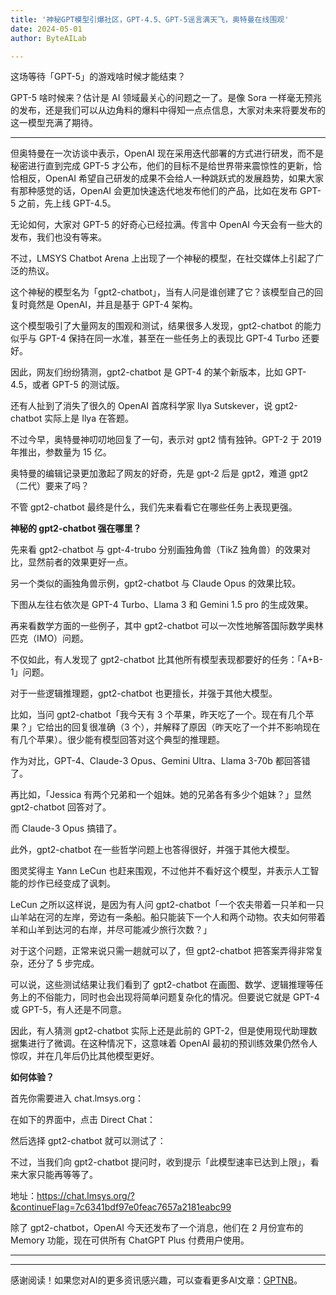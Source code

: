 ```yaml
---
title: '神秘GPT模型引爆社区，GPT-4.5、GPT-5谣言满天飞，奥特曼在线围观'
date: 2024-05-01
author: ByteAILab

---
```


这场等待「GPT-5」的游戏啥时候才能结束？

GPT-5 啥时候来？估计是 AI 领域最关心的问题之一了。是像 Sora 一样毫无预兆的发布，还是我们可以从边角料的爆料中得知一点点信息，大家对未来将要发布的这一模型充满了期待。

---


但奥特曼在一次访谈中表示，OpenAI 现在采用迭代部署的方式进行研发，而不是秘密进行直到完成 GPT-5 才公布，他们的目标不是给世界带来震惊性的更新，恰恰相反，OpenAI 希望自己研发的成果不会给人一种跳跃式的发展趋势，如果大家有那种感觉的话，OpenAI 会更加快速迭代地发布他们的产品，比如在发布 GPT-5 之前，先上线 GPT-4.5。

无论如何，大家对 GPT-5 的好奇心已经拉满。传言中 OpenAI 今天会有一些大的发布，我们也没有等来。

不过，LMSYS Chatbot Arena 上出现了一个神秘的模型，在社交媒体上引起了广泛的热议。

这个神秘的模型名为「gpt2-chatbot」，当有人问是谁创建了它？该模型自己的回复时竟然是 OpenAI，并且是基于 GPT-4 架构。

这个模型吸引了大量网友的围观和测试，结果很多人发现，gpt2-chatbot 的能力似乎与 GPT-4 保持在同一水准，甚至在一些任务上的表现比 GPT-4 Turbo 还要好。

因此，网友们纷纷猜测，gpt2-chatbot 是 GPT-4 的某个新版本，比如 GPT-4.5，或者 GPT-5 的测试版。

还有人扯到了消失了很久的 OpenAI 首席科学家 Ilya Sutskever，说 gpt2-chatbot 实际上是 Ilya 在答题。

不过今早，奥特曼神叨叨地回复了一句，表示对 gpt2 情有独钟。GPT-2 于 2019 年推出，参数量为 15 亿。

奥特曼的编辑记录更加激起了网友的好奇，先是 gpt-2 后是 gpt2，难道 gpt2（二代）要来了吗？

不管 gpt2-chatbot 最终是什么，我们先来看看它在哪些任务上表现更强。

**神秘的 gpt2-chatbot 强在哪里？**

先来看 gpt2-chatbot 与 gpt-4-trubo 分别画独角兽（TikZ 独角兽）的效果对比，显然前者的效果更好一点。

另一个类似的画独角兽示例，gpt2-chatbot 与 Claude Opus 的效果比较。

下图从左往右依次是 GPT-4 Turbo、Llama 3 和 Gemini 1.5 pro 的生成效果。

再来看数学方面的一些例子，其中 gpt2-chatbot 可以一次性地解答国际数学奥林匹克（IMO）问题。

不仅如此，有人发现了 gpt2-chatbot 比其他所有模型表现都要好的任务：「A+B-1」问题。

对于一些逻辑推理题，gpt2-chatbot 也更擅长，并强于其他大模型。

比如，当问 gpt2-chatbot「我今天有 3 个苹果，昨天吃了一个。现在有几个苹果？」它给出的回复很准确（3 个），并解释了原因（昨天吃了一个并不影响现在有几个苹果）。很少能有模型回答对这个典型的推理题。

作为对比，GPT-4、Claude-3 Opus、Gemini Ultra、Llama 3-70b 都回答错了。

再比如，「Jessica 有两个兄弟和一个姐妹。她的兄弟各有多少个姐妹？」显然 gpt2-chatbot 回答对了。

而 Claude-3 Opus 搞错了。

此外，gpt2-chatbot 在一些哲学问题上也答得很好，并强于其他大模型。

图灵奖得主 Yann LeCun 也赶来围观，不过他并不看好这个模型，并表示人工智能的炒作已经变成了讽刺。

LeCun 之所以这样说，是因为有人问 gpt2-chatbot「一个农夫带着一只羊和一只山羊站在河的左岸，旁边有一条船。船只能装下一个人和两个动物。农夫如何带着羊和山羊到达河的右岸，并尽可能减少旅行次数？」

对于这个问题，正常来说只需一趟就可以了，但 gpt2-chatbot 把答案弄得非常复杂，还分了 5 步完成。

可以说，这些测试结果让我们看到了 gpt2-chatbot 在画图、数学、逻辑推理等任务上的不俗能力，同时也会出现将简单问题复杂化的情况。但要说它就是 GPT-4 或 GPT-5，有人还是不同意。

因此，有人猜测 gpt2-chatbot 实际上还是此前的 GPT-2，但是使用现代助理数据集进行了微调。在这种情况下，这意味着 OpenAI 最初的预训练效果仍然令人惊叹，并在几年后仍比其他模型更好。

**如何体验？**

首先你需要进入 chat.lmsys.org：

在如下的界面中，点击 Direct Chat：

然后选择 gpt2-chatbot 就可以测试了：

不过，当我们向 gpt2-chatbot 提问时，收到提示「此模型速率已达到上限」，看来大家只能再等等了。

地址：https://chat.lmsys.org/?&continueFlag=7c6341bdf97e0feac7657a2181eabc99

除了 gpt2-chatbot，OpenAI 今天还发布了一个消息，他们在 2 月份宣布的 Memory 功能，现在可供所有 ChatGPT Plus 付费用户使用。

---
---
感谢阅读！如果您对AI的更多资讯感兴趣，可以查看更多AI文章：[GPTNB](https://gptnb.com)。